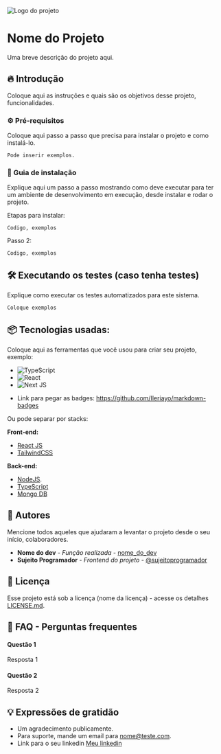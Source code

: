![Logo do projeto](https://i.imgur.com/kniMQHu.png)

# Nome do Projeto

Uma breve descrição do projeto aqui.

## 🔥 Introdução

Coloque aqui as instruções e quais são os objetivos desse projeto, funcionalidades.

### ⚙️ Pré-requisitos

Coloque aqui passo a passo que precisa para instalar o projeto e como instalá-lo.

```
Pode inserir exemplos.
```

### 🔨 Guia de instalação

Explique aqui um passo a passo mostrando como deve executar para ter um ambiente de desenvolvimento em execução, desde instalar e rodar o projeto.

Etapas para instalar:

```
Codigo, exemplos
```

Passo 2:

```
Codigo, exemplos
```

## 🛠️ Executando os testes (caso tenha testes)

Explique como executar os testes automatizados para este sistema.

```
Coloque exemplos
```

## 📦 Tecnologias usadas:

Coloque aqui as ferramentas que você usou para criar seu projeto, exemplo:

- ![TypeScript](https://img.shields.io/badge/typescript-%23007ACC.svg?style=for-the-badge&logo=typescript&logoColor=white)
- ![React](https://img.shields.io/badge/react-%2320232a.svg?style=for-the-badge&logo=react&logoColor=%2361DAFB)
- ![Next JS](https://img.shields.io/badge/Next-black?style=for-the-badge&logo=next.js&logoColor=white)

* Link para pegar as badges: https://github.com/Ileriayo/markdown-badges

Ou pode separar por stacks:

**Front-end:**

- [React JS](https://react.dev/)
- [TailwindCSS](https://tailwindcss.com/)

**Back-end:**

- [NodeJS](https://nodejs.org/).
- [TypeScript](https://www.typescriptlang.org/)
- [Mongo DB](https://mongodb.com/)

## 👷 Autores

Mencione todos aqueles que ajudaram a levantar o projeto desde o seu início, colaboradores.

- **Nome do dev** - _Função realizada_ - [nome_do_dev](https://github.com/link_do_Perfil)
- **Sujeito Programador** - _Frontend do projeto_ - [@sujeitoprogramador](https://github.com/devfraga)

## 📄 Licença

Esse projeto está sob a licença (nome da licença) - acesse os detalhes [LICENSE.md](https://github.com/link_da_licenca).

## 💭 FAQ - Perguntas frequentes

#### Questão 1

Resposta 1

#### Questão 2

Resposta 2

## 💡 Expressões de gratidão

- Um agradecimento publicamente.
- Para suporte, mande um email para nome@teste.com.
- Link para o seu linkedin [Meu linkedin](https://www.linkedin.com/in/darlan-martins-8a7956259/)
